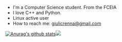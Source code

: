 - I'm a Computer Science student. From the FCEIA
- I love C++ and Python.
- Linux active user 
- How to reach me: giulicrenna@gmail.com

[![Anurag's github stats](https://github-readme-stats.vercel.app/api?username=giulicrenna&theme=dark)](https://github.com/anuraghazra/github-readme-stats)<img src="https://github-readme-streak-stats.herokuapp.com/?user=giulicrenna&theme=dark&card_width=300"/>

<!---
<p align="center">
<img src="https://github-readme-stats.vercel.app/api/top-langs?username=giulicrenna&theme=dark"/>
</p>
--->
